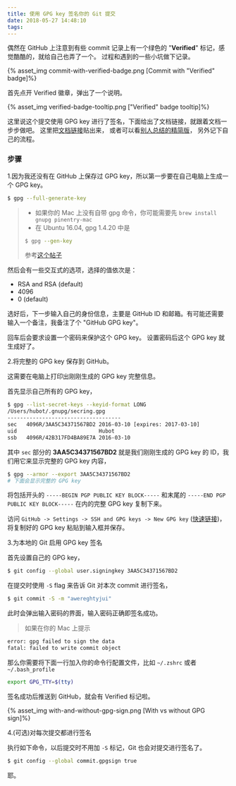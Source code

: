 ```yaml
---
title: 使用 GPG key 签名你的 Git 提交
date: 2018-05-27 14:48:10
tags:
---
```

偶然在 GitHub 上注意到有些 commit 记录上有一个绿色的 "**Verified**" 标记，感觉酷酷的，就给自己也弄了一个。
过程和遇到的一些小坑做下记录。

{% asset_img commit-with-verified-badge.png [Commit with "Verified" badge]%}

<!-- more -->

首先点开 Verified 徽章，弹出了一个说明。

{% asset_img verified-badge-tooltip.png ["Verified" badge tooltip]%}

这里说这个提交使用 GPG key 进行了签名，下面给出了文档链接，就跟着文档一步步做吧。
这里把[文档链接](https://help.github.com/articles/signing-commits-with-gpg/)贴出来，
或者可以看[别人总结的精简版](https://gist.github.com/LauLaman/51f054e9656a707d6df441e9fe1e14bc)，
另外记下自己的流程。

### 步骤

1.因为我还没有在 GitHub 上保存过 GPG key，所以第一步要在自己电脑上生成一个 GPG key。

```bash
$ gpg --full-generate-key
```
> - 如果你的 Mac 上没有自带 gpg 命令，你可能需要先 `brew install gnupg pinentry-mac`
> - 在 Ubuntu 16.04, gpg 1.4.20 中是
> ```bash
> $ gpg --gen-key
> ```
> 参考[这个帖子](https://askubuntu.com/questions/1019793/how-to-solve-gpg-invalid-option-full-generate-key)

然后会有一些交互式的选项，选择的值依次是：
  - RSA and RSA (default)
  - 4096
  - 0 (default)

选好后，下一步输入自己的身份信息，主要是 GitHub ID 和邮箱。有可能还需要输入一个备注，我备注了个 "GitHub GPG key"。

回车后会要求设置一个密码来保护这个 GPG key。
设置密码后这个 GPG key 就生成好了。

2.将完整的 GPG key 保存到 GitHub。

这需要在电脑上打印出刚刚生成的 GPG key 完整信息。

首先显示自己所有的 GPG key，
```bash
$ gpg --list-secret-keys --keyid-format LONG
/Users/hubot/.gnupg/secring.gpg
------------------------------------
sec   4096R/3AA5C34371567BD2 2016-03-10 [expires: 2017-03-10]
uid                          Hubot
ssb   4096R/42B317FD4BA89E7A 2016-03-10
```

其中 `sec` 部分的 **3AA5C34371567BD2** 就是我们刚刚生成的 GPG key 的 ID，我们用它来显示完整的 GPG key 内容，
```bash
$ gpg --armor --export 3AA5C34371567BD2
# 下面会显示完整的 GPG key
```

将包括开头的 `-----BEGIN PGP PUBLIC KEY BLOCK-----` 和末尾的 `-----END PGP PUBLIC KEY BLOCK-----` 在内的完整 GPG key 复制下来。

访问 `GitHub -> Settings -> SSH and GPG keys -> New GPG key` ([快速链接](https://github.com/settings/gpg/new))，将复制好的 GPG key 粘贴到输入框并保存。

3.为本地的 Git 启用 GPG key 签名

首先设置自己的 GPG key，
```bash
$ git config --global user.signingkey 3AA5C34371567BD2
```

在提交时使用 `-S` flag 来告诉 Git 对本次 commit 进行签名，
```bash
$ git commit -S -m "awereghtyjui"
```

此时会弹出输入密码的界面，输入密码正确即签名成功。

> 如果在你的 Mac 上提示
```bash
error: gpg failed to sign the data
fatal: failed to write commit object
```
那么你需要将下面一行加入你的命令行配置文件，比如 `~/.zshrc` 或者 `~/.bash_profile`
```bash
export GPG_TTY=$(tty)
```

签名成功后推送到 GitHub，就会有 Verified 标记啦。

{% asset_img with-and-without-gpg-sign.png [With vs without GPG sign]%}

4.(可选)对每次提交都进行签名

执行如下命令，以后提交时不用加 `-S` 标记，Git 也会对提交进行签名了。
```bash
$ git config --global commit.gpgsign true
```

耶。
